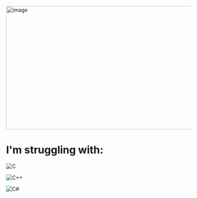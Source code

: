 <img width="742" height="337" alt="image" src="https://github.com/user-attachments/assets/8f10fe5d-b947-4c16-ade0-79ec934df13a" />

# I'm struggling with:
<!-- C -->
![C](https://img.shields.io/badge/C-Language-%2300599C?style=for-the-badge&logo=c&logoColor=white)

<!-- C++ -->
![C++](https://img.shields.io/badge/C++-Language-%23005F9C?style=for-the-badge&logo=c%2B%2B&logoColor=white)

<!-- C# -->
![C#](https://img.shields.io/badge/C%23-Language-%23239120?style=for-the-badge&logo=c-sharp&logoColor=white)
